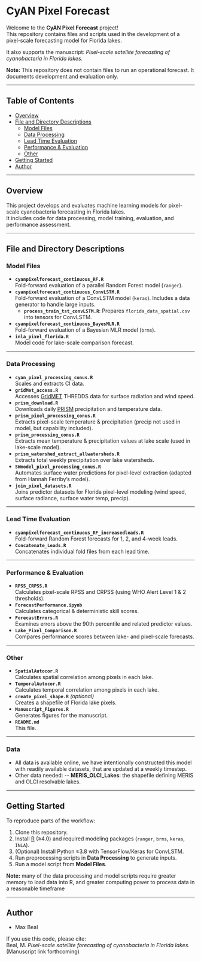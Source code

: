 # CyAN Pixel Forecast

Welcome to the **CyAN Pixel Forecast** project!  
This repository contains files and scripts used in the development of a pixel-scale forecasting model for Florida lakes.  

It also supports the manuscript: *Pixel-scale satellite forecasting of cyanobacteria in Florida lakes.*  

 **Note:** This repository does not contain files to run an operational forecast. It documents development and evaluation only.  

---

## Table of Contents
- [Overview](#overview)
- [File and Directory Descriptions](#file-and-directory-descriptions)
  - [Model Files](#model-files)
  - [Data Processing](#data-processing)
  - [Lead Time Evaluation](#lead-time-evaluation)
  - [Performance & Evaluation](#performance--evaluation)
  - [Other](#other)
- [Getting Started](#getting-started)
- [Author](#author)

---

## Overview
This project develops and evaluates machine learning models for pixel-scale cyanobacteria forecasting in Florida lakes.  
It includes code for data processing, model training, evaluation, and performance assessment.

---

## File and Directory Descriptions

### Model Files
- **`cyanpixelforecast_continuous_RF.R`**  
  Fold-forward evaluation of a parallel Random Forest model (`ranger`).
- **`cyanpixelforecast_continuous_ConvLSTM.R`**  
  Fold-forward evaluation of a ConvLSTM model (`keras`). Includes a data generator to handle large inputs.  
  - **`process_train_tst_convLSTM.R`**: Prepares `florida_data_spatial.csv` into tensors for ConvLSTM.
- **`cyanpixelforecast_continuous_BayesMLR.R`**  
  Fold-forward evaluation of a Bayesian MLR model (`brms`).
- **`inla_pixel_florida.R`**  
  Model code for lake-scale comparison forecast.

---

### Data Processing
- **`cyan_pixel_processing_conus.R`**  
  Scales and extracts CI data.
- **`gridMet_access.R`**  
  Accesses [GridMET](https://www.climatologylab.org/gridmet.html) THREDDS data for surface radiation and wind speed.
- **`prism_download.R`**  
  Downloads daily [PRISM](https://prism.oregonstate.edu) precipitation and temperature data.
- **`prism_pixel_processing_conus.R`**  
  Extracts pixel-scale temperature & precipitation (precip not used in model, but capability included).
- **`prism_processing_conus.R`**  
  Extracts mean temperature & precipitation values at lake scale (used in lake-scale model).
- **`prism_watershed_extract_allwatersheds.R`**  
  Extracts total weekly precipitation over lake watersheds.
- **`SWmodel_pixel_processing_conus.R`**  
  Automates surface water predictions for pixel-level extraction (adapted from Hannah Ferriby’s model).
- **`join_pixel_datasets.R`**  
  Joins predictor datasets for Florida pixel-level modeling (wind speed, surface radiance, surface water temp, precip).

---

### Lead Time Evaluation
- **`cyanpixelforecast_continuous_RF_increasedleads.R`**  
  Fold-forward Random Forest forecasts for 1, 2, and 4-week leads.
- **`Concatenate_Leads.R`**  
  Concatenates individual fold files from each lead time.

---

### Performance & Evaluation
- **`RPSS_CRPSS.R`**  
  Calculates pixel-scale RPSS and CRPSS (using WHO Alert Level 1 & 2 thresholds).
- **`ForecastPerformance.ipynb`**  
  Calculates categorical & deterministic skill scores.
- **`ForecastErrors.R`**  
  Examines errors above the 90th percentile and related predictor values.
- **`Lake_Pixel_Comparison.R`**  
  Compares performance scores between lake- and pixel-scale forecasts.

---

### Other
- **`SpatialAutocor.R`**  
  Calculates spatial correlation among pixels in each lake.
- **`TemporalAutocor.R`**  
  Calculates temporal correlation among pixels in each lake.
- **`create_pixel_shape.R`** *(optional)*  
  Creates a shapefile of Florida lake pixels.
- **`Manuscript_Figures.R`**  
  Generates figures for the manuscript.  
- **`README.md`**  
  This file.

---
### Data
- All data is available online, we have intentionally constructed this model with readily available datasets, that are updated at a weekly timestep.
- Other data needed:
-- **MERIS_OLCI_Lakes**: the shapefile defining MERIS and OLCI resolvable lakes. 

---

## Getting Started
To reproduce parts of the workflow:
1. Clone this repository.  
2. Install [R](https://cran.r-project.org/) (≥4.0) and required modeling packages (`ranger`, `brms`, `keras`, `INLA`).  
3. (Optional) Install Python ≥3.8 with TensorFlow/Keras for ConvLSTM.  
4. Run preprocessing scripts in **Data Processing** to generate inputs.  
5. Run a model script from **Model Files**.  

**Note:** many of the data processing and model scripts require greater memory to load data into R, and greater computing power to process data in a reasonable timeframe

---

## Author
- Max Beal  

If you use this code, please cite:  
Beal, M. *Pixel-scale satellite forecasting of cyanobacteria in Florida lakes.* (Manuscript link forthcoming)
